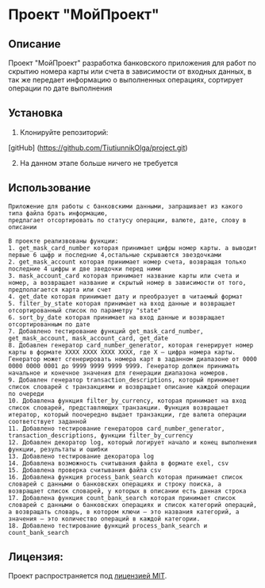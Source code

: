 # Проект "МойПроект"

## Описание

Проект "МойПроект" разработка банковского приложения для работ по скрытию номера карты или счета в зависимости от входных данных, в так же передает информацию о выполненных операциях, сортирует операции по дате выполнения

## Установка

1. Клонируйте репозиторий:

[gitHub] (https://github.com/TiutiunnikOlga/project.git)

2. На данном этапе больше ничего не требуется

## Использование
```
Приложение для работы с банковскими данными, запрашивает из какого типа файла брать информацию,
предлагает отсортировать по статусу операции, валюте, дате, слову в описании

В проекте реализвованы функции:
1. get_mask_card_number которая принимает цифры номер карты. а выводит первые 6 цыфр и последние 4,остальные скрываются звездочками
2. get_mask_account которая принимает номер счета, возвращая только последние 4 цифры и две зведочки перед ними
3. mask_account_card которая принимает название карты или счета и номер, а возвращает название и скрытый номер в зависимости от того, предполагается карта или счет
4. get_date которая принимает дату и преобразует в читаемый формат
5. filter_by_state которая принимает на вход данные и возвращает отсортированный список по параметру "state"
6. sort_by_date которая принимает на вход данные и возвращает отсортированным по дате
7. Добавлено тестирование функций get_mask_card_number, get_mask_account, mask_account_card, get_date
8. Добавлен генератор card_number_generator, которая генерирует номер карты в формате XXXX XXXX XXXX XXXX, где X — цифра номера карты. Генератор может сгенерировать номера карт в заданном диапазоне от 0000 0000 0000 0001 до 9999 9999 9999 9999. Генератор должен принимать начальное и конечное значения для генерации диапазона номеров.
9. Добавлен генератор transaction_descriptions, который принимает список словарей с транзакциями и возвращает описание каждой операции по очереди
10. Добавлена функция filter_by_currency, которая принимает на вход список словарей, представляющих транзакции. Функция возвращает итератор, который поочередно выдает транзакции, где валюта операции соответствует заданной
11. Добавлено тестирование генераторов card_number_generator, transaction_descriptions, функции filter_by_currency
12. Добавлен декоратор log, который логирует начало и конец выполнения функции, результаты и ошибки
13. Добавлено тестирование декоратора log
14. Добавлена возможность считывания файла в формате exel, csv
15. Добавлена проверка считывания файла csv
16. Добавлена функция process_bank_search которая принимает список словарей с данными о банковских операциях и строку поиска, а возвращает список словарей, у которых в описании есть данная строка
17. Добавлена функция count_bank_search которая принимает список словарей с данными о банковских операциях и список категорий операций, а возвращать словарь, в котором ключи — это названия категорий, а значения — это количество операций в каждой категории.
18. Добавлено тестирование функций process_bank_search и count_bank_search
```

## Лицензия:

Проект распространяется под [лицензией MIT](LICENSE).